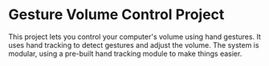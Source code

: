 # Gesture Volume Control Project
This project lets you control your computer's volume using hand gestures. It uses hand tracking to detect gestures and adjust the volume. The system is modular, using a pre-built hand tracking module to make things easier.
